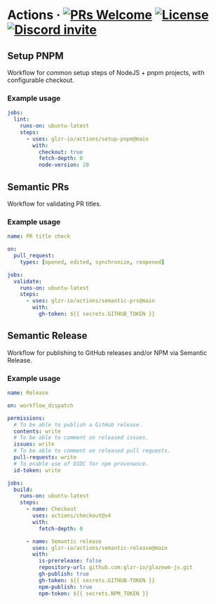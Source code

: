 # Actions &middot; [![PRs Welcome](https://img.shields.io/badge/PRs-welcome-brightgreen.svg)](https://github.com/glzr-io/actions/pulls) [![License](https://img.shields.io/github/license/glzr-io/actions)](https://github.com/glzr-io/actions/blob/main/LICENSE.md) [![Discord invite](https://img.shields.io/discord/1041662798196908052.svg?logo=discord&colorB=7289DA)](https://discord.gg/ud6z3qjRvM)

## Setup PNPM

Workflow for common setup steps of NodeJS + pnpm projects, with configurable checkout.

### Example usage

```yaml
jobs:
  lint:
    runs-on: ubuntu-latest
    steps:
      - uses: glzr-io/actions/setup-pnpm@main
        with:
          checkout: true
          fetch-depth: 0
          node-version: 20
```


## Semantic PRs

Workflow for validating PR titles.

### Example usage

```yaml
name: PR title check

on:
  pull_request:
    types: [opened, edited, synchronize, reopened]

jobs:
  validate:
    runs-on: ubuntu-latest
    steps:
      - uses: glzr-io/actions/semantic-prs@main
        with:
          gh-token: ${{ secrets.GITHUB_TOKEN }}
```

## Semantic Release

Workflow for publishing to GitHub releases and/or NPM via Semantic Release.

### Example usage

```yaml
name: Release

on: workflow_dispatch

permissions:
  # To be able to publish a GitHub release.
  contents: write
  # To be able to comment on released issues.
  issues: write
  # To be able to comment on released pull requests.
  pull-requests: write
  # To enable use of OIDC for npm provenance.
  id-token: write

jobs:
  build:
    runs-on: ubuntu-latest
    steps:
      - name: Checkout
        uses: actions/checkout@v4
        with:
          fetch-depth: 0

      - name: Semantic release
        uses: glzr-io/actions/semantic-release@main
        with:
          is-prerelease: false
          repository-url: github.com:glzr-io/glazewm-js.git
          gh-publish: true
          gh-token: ${{ secrets.GITHUB-TOKEN }}
          npm-publish: true
          npm-token: ${{ secrets.NPM_TOKEN }}
```
